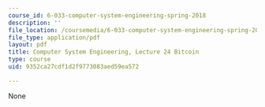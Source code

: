 ```yaml
---
course_id: 6-033-computer-system-engineering-spring-2018
description: ''
file_location: /coursemedia/6-033-computer-system-engineering-spring-2018/9352ca27cdf1d2f9773083aed59ea572_MIT6_033S18lec24.pdf
file_type: application/pdf
layout: pdf
title: Computer System Engineering, Lecture 24 Bitcoin
type: course
uid: 9352ca27cdf1d2f9773083aed59ea572

---
```

None